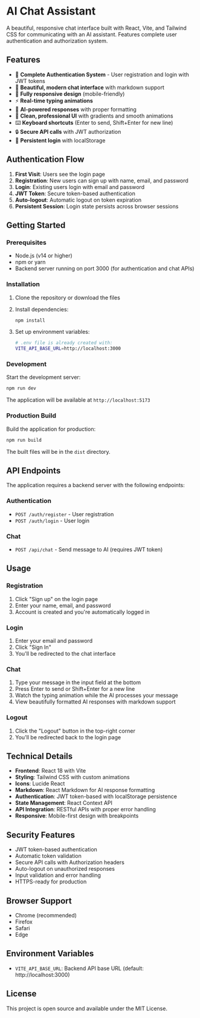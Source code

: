 # AI Chat Assistant

A beautiful, responsive chat interface built with React, Vite, and Tailwind CSS for communicating with an AI assistant. Features complete user authentication and authorization system.

## Features

- 🔐 **Complete Authentication System** - User registration and login with JWT tokens
- 🎨 **Beautiful, modern chat interface** with markdown support
- 📱 **Fully responsive design** (mobile-friendly)
- ⚡ **Real-time typing animations**
- 🤖 **AI-powered responses** with proper formatting
- 🎯 **Clean, professional UI** with gradients and smooth animations
- ⌨️ **Keyboard shortcuts** (Enter to send, Shift+Enter for new line)
- 🔒 **Secure API calls** with JWT authorization
- 💾 **Persistent login** with localStorage

## Authentication Flow

1. **First Visit**: Users see the login page
2. **Registration**: New users can sign up with name, email, and password
3. **Login**: Existing users login with email and password
4. **JWT Token**: Secure token-based authentication
5. **Auto-logout**: Automatic logout on token expiration
6. **Persistent Session**: Login state persists across browser sessions

## Getting Started

### Prerequisites

- Node.js (v14 or higher)
- npm or yarn
- Backend server running on port 3000 (for authentication and chat APIs)

### Installation

1. Clone the repository or download the files
2. Install dependencies:

   ```bash
   npm install
   ```

3. Set up environment variables:
   ```bash
   # .env file is already created with:
   VITE_API_BASE_URL=http://localhost:3000
   ```

### Development

Start the development server:

```bash
npm run dev
```

The application will be available at `http://localhost:5173`

### Production Build

Build the application for production:

```bash
npm run build
```

The built files will be in the `dist` directory.

## API Endpoints

The application requires a backend server with the following endpoints:

### Authentication

- `POST /auth/register` - User registration
- `POST /auth/login` - User login

### Chat

- `POST /api/chat` - Send message to AI (requires JWT token)

## Usage

### Registration

1. Click "Sign up" on the login page
2. Enter your name, email, and password
3. Account is created and you're automatically logged in

### Login

1. Enter your email and password
2. Click "Sign In"
3. You'll be redirected to the chat interface

### Chat

1. Type your message in the input field at the bottom
2. Press Enter to send or Shift+Enter for a new line
3. Watch the typing animation while the AI processes your message
4. View beautifully formatted AI responses with markdown support

### Logout

1. Click the "Logout" button in the top-right corner
2. You'll be redirected back to the login page

## Technical Details

- **Frontend**: React 18 with Vite
- **Styling**: Tailwind CSS with custom animations
- **Icons**: Lucide React
- **Markdown**: React Markdown for AI response formatting
- **Authentication**: JWT token-based with localStorage persistence
- **State Management**: React Context API
- **API Integration**: RESTful APIs with proper error handling
- **Responsive**: Mobile-first design with breakpoints

## Security Features

- JWT token-based authentication
- Automatic token validation
- Secure API calls with Authorization headers
- Auto-logout on unauthorized responses
- Input validation and error handling
- HTTPS-ready for production

## Browser Support

- Chrome (recommended)
- Firefox
- Safari
- Edge

## Environment Variables

- `VITE_API_BASE_URL`: Backend API base URL (default: http://localhost:3000)

## License

This project is open source and available under the MIT License.

